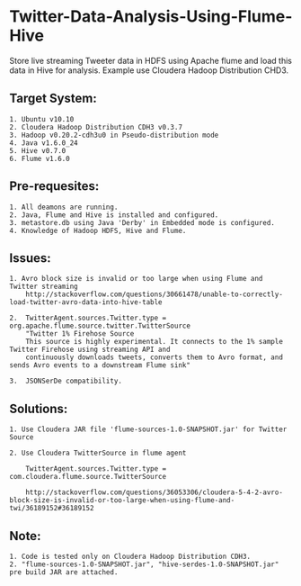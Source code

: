 # Twitter-Data-Analysis-Using-Flume-Hive
Store live streaming Tweeter data in HDFS using Apache flume and load this data in Hive for analysis. Example use Cloudera Hadoop Distribution CHD3.

## Target System:
	1. Ubuntu v10.10
	2. Cloudera Hadoop Distribution CDH3 v0.3.7
	3. Hadoop v0.20.2-cdh3u0 in Pseudo-distribution mode
	4. Java v1.6.0_24
	5. Hive v0.7.0
	6. Flume v1.6.0

## Pre-requesites:
	1. All deamons are running.
	2. Java, Flume and Hive is installed and configured.
	3. metastore.db using Java 'Derby' in Embedded mode is configured.
	4. Knowledge of Hadoop HDFS, Hive and Flume.

## Issues:
	1. Avro block size is invalid or too large when using Flume and Twitter streaming
		http://stackoverflow.com/questions/30661478/unable-to-correctly-load-twitter-avro-data-into-hive-table

	2. 	TwitterAgent.sources.Twitter.type = org.apache.flume.source.twitter.TwitterSource
		"Twitter 1% Firehose Source
		This source is highly experimental. It connects to the 1% sample Twitter Firehose using streaming API and		
		continuously downloads tweets, converts them to Avro format, and sends Avro events to a downstream Flume sink"		

	3. 	JSONSerDe compatibility.

## Solutions:
	1. Use Cloudera JAR file 'flume-sources-1.0-SNAPSHOT.jar' for Twitter Source
	
	2. Use Cloudera TwitterSource in flume agent
		
		TwitterAgent.sources.Twitter.type = com.cloudera.flume.source.TwitterSource

		http://stackoverflow.com/questions/36053306/cloudera-5-4-2-avro-block-size-is-invalid-or-too-large-when-using-flume-and-twi/36189152#36189152
		
## Note:
	1. Code is tested only on Cloudera Hadoop Distribution CDH3. 
	2. "flume-sources-1.0-SNAPSHOT.jar", "hive-serdes-1.0-SNAPSHOT.jar" pre build JAR are attached.



